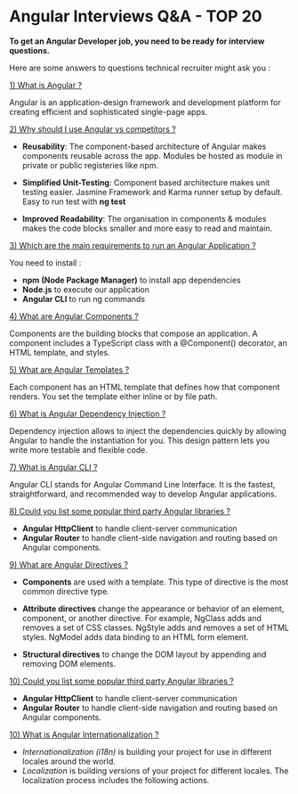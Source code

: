 # Angular Interviews Q&A - TOP 20

**To get an Angular Developer job, you need to be ready for interview questions.**

Here are some answers to questions technical recruiter might ask you :

[1) What is Angular ?](https://angular.io/docs)

Angular is an application-design framework and development platform for
creating efficient and sophisticated single-page apps.

[2) Why should I use Angular vs competitors ?](https://angular.io/docs)

- **Reusability**: The component-based architecture of Angular makes components reusable across the app. Modules be hosted as module in private or public registeries like npm.

- **Simplified Unit-Testing**: Component based architecture makes unit testing easier.
  Jasmine Framework and Karma runner setup by default. Easy to run test with **ng test**

- **Improved Readability**: The organisation in components & modules makes the code blocks smaller and more easy to read and maintain.

[3) Which are the main requirements to run an Angular Application ?](https://angular.io/guide/what-is-angular#components)

You need to install :

- **npm (Node Package Manager)** to install app dependencies
- **Node.js** to execute our application
- **Angular CLI** to run ng commands

[4) What are Angular Components ?](https://angular.io/guide/what-is-angular#components)

Components are the building blocks that compose an application.
A component includes a TypeScript class with a @Component() decorator, an HTML template, and styles.

[5) What are Angular Templates ?](https://angular.io/guide/what-is-angular#templates)

Each component has an HTML template that defines how that component renders.
You set the template either inline or by file path.

[6) What is Angular Dependency Injection ?](https://angular.io/guide/what-is-angular#dependency-injection)

Dependency injection allows to inject the dependencies quickly by allowing Angular to handle the instantiation for you. This design pattern lets you write more testable and flexible code.

[7) What is Angular CLI ?](https://angular.io/guide/what-is-angular#angular-cli)

Angular CLI stands for Angular Command Line Interface.
It is the fastest, straightforward, and recommended way to develop Angular applications.

[8) Could you list some popular third party Angular libraries ?](https://angular.io/guide/what-is-angular#first-party-libraries)

- **Angular HttpClient** to handle client-server communication
- **Angular Router** to handle client-side navigation and routing based on Angular components.

[9) What are Angular Directives ?](https://angular.io/guide/built-in-directives)

- **Components** are used with a template.
  This type of directive is the most common directive type.

- **Attribute directives** change the appearance or behavior of an element, component, or another directive.
  For example, NgClass adds and removes a set of CSS classes.
  NgStyle adds and removes a set of HTML styles.
  NgModel adds data binding to an HTML form element.

- **Structural directives** to change the DOM layout by appending and removing DOM elements.

[10) Could you list some popular third party Angular libraries ?](https://angular.io/guide/what-is-angular#first-party-libraries)

- **Angular HttpClient** to handle client-server communication
- **Angular Router** to handle client-side navigation and routing based on Angular components.

[10) What is Angular Internationalization ?](https://angular.io/guide/i18n-overview#angular-internationalization)

- _Internationalization (i18n)_ is building your project for use in different locales around the world.
- _Localization_ is building versions of your project for different locales. The localization process includes the following actions.
